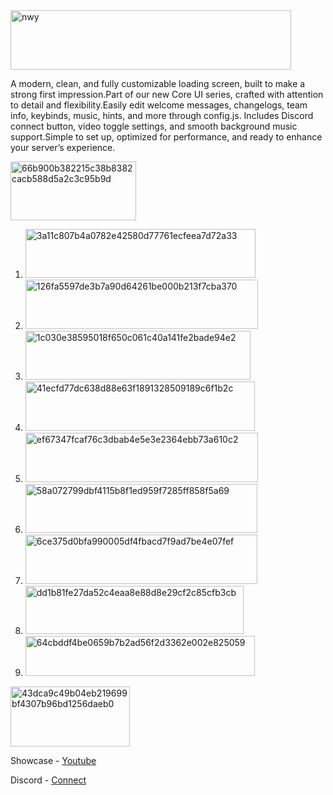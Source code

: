 <img width="449" height="95" alt="nwy" src="https://github.com/user-attachments/assets/cd622b95-ba1f-434e-8d60-48a3c366612f" />


A modern, clean, and fully customizable loading screen, built to make a strong first impression.Part of our new Core UI series, crafted with attention to detail and flexibility.Easily edit welcome messages, changelogs, team info, keybinds, music, hints, and more through config.js.
Includes Discord connect button, video toggle settings, and smooth background music support.Simple to set up, optimized for performance, and ready to enhance your server’s experience.

<img width="201" height="94" alt="66b900b382215c38b8382cacb588d5a2c3c95b9d" src="https://github.com/user-attachments/assets/0eb227ff-642b-4c65-9df9-2fe6e3d029c6" />




1) <img width="368" height="78" alt="3a11c807b4a0782e42580d77761ecfeea7d72a33" src="https://github.com/user-attachments/assets/3842268b-e052-4f4d-a9eb-68d8ecc5dccc" />
2) <img width="372" height="79" alt="126fa5597de3b7a90d64261be000b213f7cba370" src="https://github.com/user-attachments/assets/222289dc-5972-4bb2-929e-f92c5057e6e5" />
3) <img width="360" height="78" alt="1c030e38595018f650c061c40a141fe2bade94e2" src="https://github.com/user-attachments/assets/cb81d262-7085-4e53-b20f-0c00f35d7991" />
3) <img width="367" height="79" alt="41ecfd77dc638d88e63f1891328509189c6f1b2c" src="https://github.com/user-attachments/assets/63afa9cc-e5a1-4872-bfbb-261de5f0b830" />
4) <img width="372" height="79" alt="ef67347fcaf76c3dbab4e5e3e2364ebb73a610c2" src="https://github.com/user-attachments/assets/80452806-4568-4998-8328-16354ec0fb29" />
5) <img width="371" height="78" alt="58a072799dbf4115b8f1ed959f7285ff858f5a69" src="https://github.com/user-attachments/assets/27da29b9-4f57-478a-810c-a66b5625e6e3" />
6) <img width="371" height="79" alt="6ce375d0bfa990005df4fbacd7f9ad7be4e07fef" src="https://github.com/user-attachments/assets/b7ac94e2-e573-4227-98fe-537a3e413aad" />
7) <img width="349" height="77" alt="dd1b81fe27da52c4eaa8e88d8e29cf2c85cfb3cb" src="https://github.com/user-attachments/assets/8f87b317-b3ae-41e0-8257-664e26f59cdd" />
8) <img width="367" height="64" alt="64cbddf4be0659b7b2ad56f2d3362e002e825059" src="https://github.com/user-attachments/assets/894b0e45-f4c1-4599-aed9-4c53a691547e" />

<img width="191" height="96" alt="43dca9c49b04eb219699bf4307b96bd1256daeb0" src="https://github.com/user-attachments/assets/e9dbc9a9-568e-4b17-b985-c7a32fe1883b" />

Showcase - [Youtube](https://www.youtube.com/watch?v=Ttz-2dDtruw&t=1s)

Discord - [Connect](https://discord.gg/dTJ9w4Qc)



